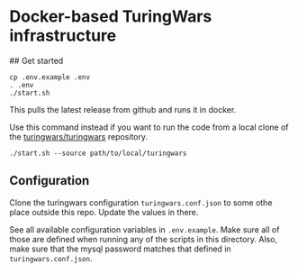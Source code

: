 # Docker-based TuringWars infrastructure

## Get started

```
cp .env.example .env
. .env
./start.sh
```

This pulls the latest release from github and runs it in docker.

Use this command instead if you want to run the code from a local clone of the [turingwars/turingwars](https://github.com/turingwars/turingwars) repository.

```
./start.sh --source path/to/local/turingwars
```

## Configuration

Clone the turingwars configuration `turingwars.conf.json` to some othe place outside this repo. Update the values in there.

See all available configuration variables in `.env.example`. Make sure all of those are defined when running any of the scripts in this directory. Also, make sure that the mysql password matches that defined in `turingwars.conf.json`.

